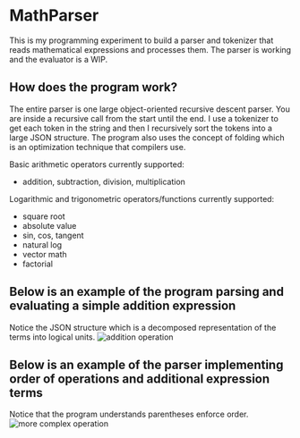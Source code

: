 # MathParser
This is my programming experiment to build a parser and tokenizer that reads mathematical expressions and processes them. The parser is working and the evaluator is a WIP.

## How does the program work?
The entire parser is one large object-oriented recursive descent parser. You are inside a recursive call from the start until the end. I use a tokenizer to get each token in the string and then I recursively sort the tokens into a large JSON structure. The program also uses the concept of folding which is an optimization technique that compilers use.

Basic arithmetic operators currently supported:
- addition, subtraction, division, multiplication
 
Logarithmic and trigonometric operators/functions currently supported:
- square root
- absolute value
- sin, cos, tangent
- natural log
- vector math
- factorial

## Below is an example of the program parsing and evaluating a simple addition expression
Notice the JSON structure which is a decomposed representation of the terms into logical units.
![addition operation](https://github.com/MamounKolovos/MathParser/assets/121258835/eac55e23-047a-414d-ac92-5827fb392a36)

## Below is an example of the parser implementing order of operations and additional expression terms
Notice that the program understands parentheses enforce order.
![more complex operation](https://github.com/MamounKolovos/MathParser/assets/121258835/206a05f9-61ba-424f-8949-33d7014c2fbb)
